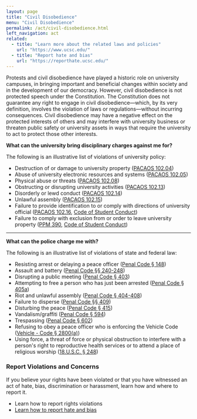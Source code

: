 ```yaml
---
layout: page
title: "Civil Disobedience"
menu: "Civil Disobedience"
permalink: /act/civil-disobedience.html
left_navigation: act
related:
  - title: "Learn more about the related laws and policies"
    url: "https://www.ucsc.edu/"
  - title: "Report hate and bias"
    url: "https://reporthate.ucsc.edu/"
---
```


Protests and civil disobedience have played a historic role on university campuses, in bringing important and beneficial changes within society and in the development of our democracy. However, civil disobedience is not protected speech under the Constitution. The Constitution does not guarantee any right to engage in civil disobedience—which, by its very definition, involves the violation of laws or regulations—without incurring consequences. Civil disobedience may have a negative effect on the protected interests of others and may interfere with university business or threaten public safety or university assets in ways that require the university to act to protect those other interests. 

**What can the university bring disciplinary charges against me for?**

The following is an illustrative list of violations of university policy:

- Destruction of or damage to university property ([PACAOS 102.04](http://policy.ucop.edu/doc/2710530/PACAOS-100))
- Abuse of university electronic resources and systems ([PACAOS 102.05](http://policy.ucop.edu/doc/2710530/PACAOS-100))
- Physical abuse or threats ([PACAOS 102.08](http://policy.ucop.edu/doc/2710530/PACAOS-100))
- Obstructing or disrupting university activities ([PACAOS 102.13](http://policy.ucop.edu/doc/2710530/PACAOS-100))
- Disorderly or lewd conduct ([PACAOS 102.14](http://policy.ucop.edu/doc/2710530/PACAOS-100))
- Unlawful assembly ([PACAOS 102.15](http://policy.ucop.edu/doc/2710530/PACAOS-100))
- Failure to provide identification to or comply with directions of university official ([PACAOS 102.16](http://policy.ucop.edu/doc/2710530/PACAOS-100), [Code of Student Conduct](https://deanofstudents.ucsc.edu/student-conduct/student-handbook/100.003.pdf))
- Failure to comply with exclusion from or order to leave university property ([PPM 390](https://ucdavispolicy.ellucid.com/documents/view/99/active/), [Code of Student Conduct](https://deanofstudents.ucsc.edu/student-conduct/student-handbook/100.003.pdf))

---

**What can the police charge me with?**

 The following is an illustrative list of violations of state and federal law:

- Resisting arrest or delaying a peace officer ([Penal Code § 148](http://leginfo.legislature.ca.gov/faces/codes_displaySection.xhtml?lawCode=PEN&sectionNum=148.))
- Assault and battery ([Penal Code §§ 240-248](http://leginfo.legislature.ca.gov/faces/codes_displayText.xhtml?chapter=9.&part=1.&lawCode=PEN&title=8.))
- Disrupting a public meeting ([Penal Code § 403](http://leginfo.legislature.ca.gov/faces/codes_displaySection.xhtml?lawCode=PEN&sectionNum=403.))
- Attempting to free a person who has just been arrested ([Penal Code § 405a](http://leginfo.legislature.ca.gov/faces/codes_displaySection.xhtml?sectionNum=405a.&lawCode=PEN))
- Riot and unlawful assembly ([Penal Code § 404-408](http://leginfo.legislature.ca.gov/faces/codes_displayText.xhtml?lawCode=PEN&division=&title=11.&part=1.&chapter=&article=))
- Failure to disperse ([Penal Code §§ 409](http://leginfo.legislature.ca.gov/faces/codes_displaySection.xhtml?lawCode=PEN&sectionNum=409.))
- Disturbing the peace ([Penal Code § 415](http://leginfo.legislature.ca.gov/faces/codes_displaySection.xhtml?lawCode=PEN&sectionNum=415.))
- Vandalism/graffiti ([Penal Code § 594](http://leginfo.legislature.ca.gov/faces/codes_displaySection.xhtml?lawCode=PEN&sectionNum=594.))
- Trespassing ([Penal Code § 602](http://leginfo.legislature.ca.gov/faces/codes_displaySection.xhtml?lawCode=PEN&sectionNum=602.))
- Refusing to obey a peace officer who is enforcing the Vehicle Code ([Vehicle - Code § 2800(a)](http://leginfo.legislature.ca.gov/faces/codes_displaySection.xhtml?lawCode=VEH&sectionNum=2800.))
- Using force, a threat of force or physical obstruction to interfere with a person's right to reproductive health services or to attend a place of religious worship ([18.U.S.C. § 248](https://www.law.cornell.edu/uscode/text/18/248))

### Report Violations and Concerns

If you believe your rights have been violated or that you have witnessed an act of hate, bias, discrimination or harassment, learn how and where to report it.

- Learn how to report rights violations
- [Learn how to report hate and bias](https://reporthate.ucsc.edu/)




